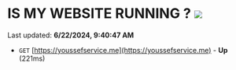 # IS MY WEBSITE RUNNING ? [![](https://img.shields.io/static/v1?label=Sponsor&message=%E2%9D%A4&logo=GitHub&color=%23fe8e86)](https://github.com/sponsors/Youssef-Lehmam)

Last updated: **6/22/2024, 9:40:47 AM**

- `GET` [https://youssefservice.me](https://youssefservice.me) - **Up** (221ms)
